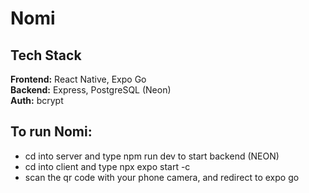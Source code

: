 # Nomi

## Tech Stack
**Frontend:** React Native, Expo Go  
**Backend:** Express, PostgreSQL (Neon)  
**Auth:** bcrypt  


## To run Nomi:
- cd into server and type npm run dev to start backend (NEON) 
- cd into client and type npx expo start -c
- scan the qr code with your phone camera, and redirect to expo go
  
